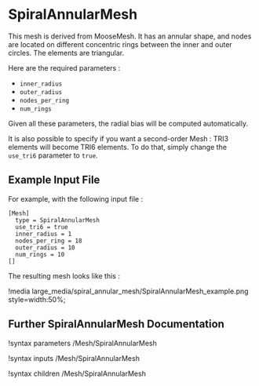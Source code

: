 # SpiralAnnularMesh

This mesh is derived from MooseMesh. It has an annular shape, and nodes are located on different concentric rings between the inner and outer circles. The elements are triangular.

Here are the required parameters :

- `inner_radius`
- `outer_radius`
- `nodes_per_ring`
- `num_rings`

Given all these parameters, the radial bias will be computed automatically.

It is also possible to specify if you want a second-order Mesh : TRI3 elements will become TRI6 elements. To do that, simply change the `use_tri6` parameter to `true`.

## Example Input File

For example, with the following input file :

```
[Mesh]
  type = SpiralAnnularMesh
  use_tri6 = true
  inner_radius = 1
  nodes_per_ring = 18
  outer_radius = 10
  num_rings = 10
[]
```

The resulting mesh looks like this :

!media large_media/spiral_annular_mesh/SpiralAnnularMesh_example.png
       style=width:50%;

## Further SpiralAnnularMesh Documentation

!syntax parameters /Mesh/SpiralAnnularMesh

!syntax inputs /Mesh/SpiralAnnularMesh

!syntax children /Mesh/SpiralAnnularMesh